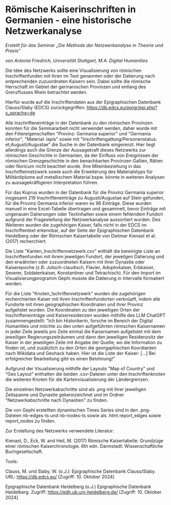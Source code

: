 # Römische Kaiserinschriften in Germanien - eine historische Netzwerkanalyse #

*Erstellt für das Seminar „Die Methode der Netzwerkanalyse in Theorie und Praxis“*

*von Antonia Friedrich, Universität Stuttgart, M.A. Digital Humanities*

Die Idee des Netzwerks sollte eine Visualisierung von römischen Inschriftenfunden mit ihren im Text genannten oder der Datierung nach entprechenden zuzuordneten Kaisern sein. Dabei sollte die römische Herrschaft im Gebiet der germanischen Provinzen und entlang des Grenzflusses Rhein betrachtet werden.

Hierfür wurde auf die Inschriftendaten aus der Epigraphischen Datenbank Clauss/Slaby (EDCS) zurückgegriffen: https://db.edcs.eu/epigr/epi.php?s_sprache=de

Alle Inschrifteneinträge in der Datenbank zu den römischen Provinzen konnten für die Seminararbeit nicht verwendet werden, daher wurde mit den Filtereigenschaften "Provinz: Germania superior" und "Germania inferior", "Material: lapis" sowie mit "Inschriftengattung/Personenstatus: et;Augusti/Augustae" die Suche in der Datenbank eingerenzt. Hier liegt allerdings auch die Grenze der Aussagekraft dieses Netzwerks zur römischen Geschichte in Germanien, da der Einfluss von Ereignissen der römischen Grenzgeschichte in den benachbarten Provinzen Gallien, Rätien oder Noricum nicht beachtet wurde. Ihre Miteinbeziehung in das Inschriftennetzwerk sowie auch die Erweiterung des Materialstyps für Militärdiplome auf metallischem Material bspw. könnte in weiteren Analysen zu aussagekräftigeren Interpretation führen.

Für das Koprus wurden in der Datenbank für die Provinz Germania superior insgesamt 219 Inschrifteneinträge zu Augusti/Augustae auf Stein gefunden, für die Provinz Germania inferior waren es 96 Einträge. Diese wurden manuell in eine Excel-Tabelle übertragen und gesammelt, bevor Einträge mit ungenauen Datierungen oder Textinhalten sowie einem fehlendem Fundort aufgrund der Fragestellung der Netzwerkanalyse aussortiert wurden. 
Des Weiteren wurden die zugehörigen Kaiser, falls nicht in der EDCS im Inschriftentext erkennbar, auf der Seite der Epigraphischen Datenbank Heidelberg oder der Römischen Kaisertabelle von Dietmar Kienast et al. (2017) recherchiert.

Die Liste "Kanten_Inschriftennetzwerk.csv" enthält die bereinigte Liste an Inschriftenfunden mit ihrem jeweilgen Fundort, der jeweilgen Datierung und den erwähnten oder zuzuordneten Kaisern mit ihrer Dynastie oder Kaiserepoche (z.B: Julisch-claudisch, Flavier, Adoptivkaiser, Erbkaiser, Severer, Soldatenkaiser, Konstantiner und Tetrachisch). Für den Import im Visualisierungprogramm Gephi musste die Datierung in Intervalle formatiert werden.

Für die Liste "Knoten_Ischriftennetzwerk" wurden die zugehörigen recherchierten Kaiser mit ihren Inschriftenfundorten verknüpft, indem alle Fundorte mit ihren geographischen Koordinaten und ihrer Provinz aufgelistet wurden. Die Koordinaten zu den jeweiligen Orten der Inschrifteneinträge und Kaiserresidenzen wurden mithilfe des LLM ChatGPT zusammengestellt: "Ich bin Historikerin, forsche im Bereich der Digital Humanities und möchte zu den unten aufgeführten römischen Kaisernamen in jeder Zeile jeweils pro Zeile einmal die Kaisernamen aufgelistet mit dem jeweiligen Regierungszeiträumen und dann den jeweiligen Residenzsitz der Kaiser in der jeweiligen Zeile mit Angabe der Quelle, wo die Information zu finden ist, und zusätzlich zu den Orten die georgaphischen Koordianten nach Wikidata und Geohack haben.
Hier ist die Liste der Kaiser: [...] Bei erfolgreicher Bearbeitung gibt es einen Belohnung!"

Aufgrund der Visualisierung mithilfe der Layouts "Map of Country" und "Geo Layout" enthalten die beiden .csv-Dateien unter den Inschriftenknoten die weiteren Knoten für die Kartenvisualisierung der Ländergrenzen.

Die einzelnen Netzwerkabschnitte sind als .png mit ihrer jeweiligen Zeitspanne und Dynastie gekennzeichnet und im Ordner "Netzwerkabschnitte nach Dynastien" zu finden. 

Die von Gephi erstellten dynamischen Times Series sind in den .png-Dateien nb-edges-ts und nb-nodes-ts sowie als .html report_edges sowie report_nodes zu finden.


Zur Erstellung des Netzwerks verwendete Literatur: 

Kienast, D., Eck, W. and Heil, M. (2017) Römische Kaisertabelle: Grundzüge einer römischen Kaiserchronologie. 6th edn. Darmstadt: Wissenschaftliche Buchgesellschaft.


Tools:

Clauss, M. und Slaby, W. (o.J.): Epigraphische Datenbank Clauss/Slaby. URL: https://db.edcs.eu/ [Zugriff: 10. Oktober 2024]

Epigraphische Datenbank Heidelberg (o.J.) Epigraphische Datenbank Heidelberg. Zugriff: https://edh.ub.uni-heidelberg.de/ [Zugriff: 10. Oktober 2024]
